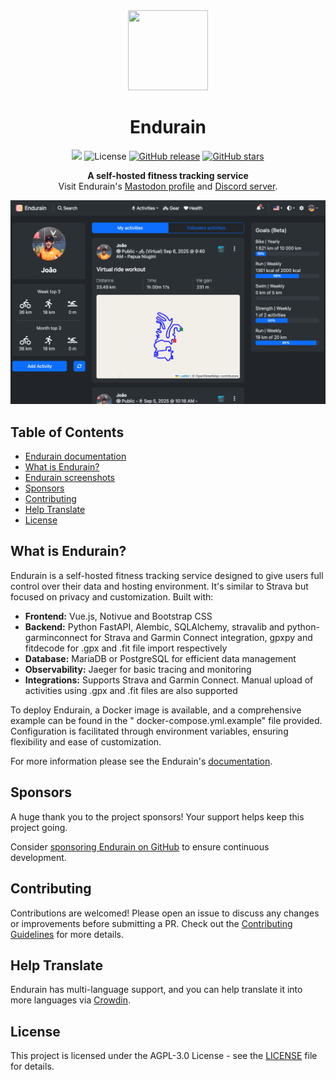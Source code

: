 <div align="center">
  <img src="https://github.com/joaovitoriasilva/endurain/blob/master/frontend/app/public/logo/logo.png?raw=true" width="128" height="128">

# Endurain

<a title="Crowdin" target="_blank" href="https://crowdin.com/project/endurain"><img src="https://badges.crowdin.net/endurain/localized.svg"></a>
![License](https://img.shields.io/github/license/joaovitoriasilva/endurain)
[![GitHub release](https://img.shields.io/github/v/release/joaovitoriasilva/endurain)](https://github.com/joaovitoriasilva/endurain/releases)
[![GitHub stars](https://img.shields.io/github/stars/joaovitoriasilva/endurain.svg?style=social&label=Star)](https://github.com/joaovitoriasilva/endurain/stargazers)

**A self-hosted fitness tracking service**  
Visit Endurain's [Mastodon profile](https://fosstodon.org/@endurain)
and [Discord server](https://discord.gg/6VUjUq2uZR).

  <img src="https://github.com/joaovitoriasilva/endurain/blob/master/screenshot_01.png?raw=true" alt="Endurain Screenshot">
</div>

## Table of Contents

- [Endurain documentation](https://docs.endurain.com)
- [What is Endurain?](#what-is-endurain)
- [Endurain screenshots](https://docs.endurain.com/gallery/)
- [Sponsors](#sponsors)
- [Contributing](#contributing)
- [Help Translate](#help-translate)
- [License](#license)

## What is Endurain?

Endurain is a self-hosted fitness tracking service designed to give users full control over their data and hosting
environment. It's similar to Strava but focused on privacy and customization. Built with:

- **Frontend:** Vue.js, Notivue and Bootstrap CSS
- **Backend:** Python FastAPI, Alembic, SQLAlchemy, stravalib and python-garminconnect for Strava and Garmin Connect
  integration, gpxpy and fitdecode for .gpx and .fit file import respectively
- **Database:** MariaDB or PostgreSQL for efficient data management
- **Observability:** Jaeger for basic tracing and monitoring
- **Integrations:** Supports Strava and Garmin Connect. Manual upload of activities using .gpx and .fit files are also
  supported

To deploy Endurain, a Docker image is available, and a comprehensive example can be found in the "
docker-compose.yml.example" file provided. Configuration is facilitated through environment variables, ensuring
flexibility and ease of customization.

For more information please see the Endurain's [documentation](https://docs.endurain.com).

## Sponsors

A huge thank you to the project sponsors! Your support helps keep this project going.

Consider [sponsoring Endurain on GitHub](https://github.com/sponsors/joaovitoriasilva) to ensure continuous development.

## Contributing

Contributions are welcomed! Please open an issue to discuss any changes or improvements before submitting a PR. Check
out the [Contributing Guidelines](CONTRIBUTING.md) for more details.

## Help Translate

Endurain has multi-language support, and you can help translate it into more languages
via [Crowdin](https://crowdin.com/project/endurain).

## License

This project is licensed under the AGPL-3.0 License - see the [LICENSE](LICENSE) file for details.